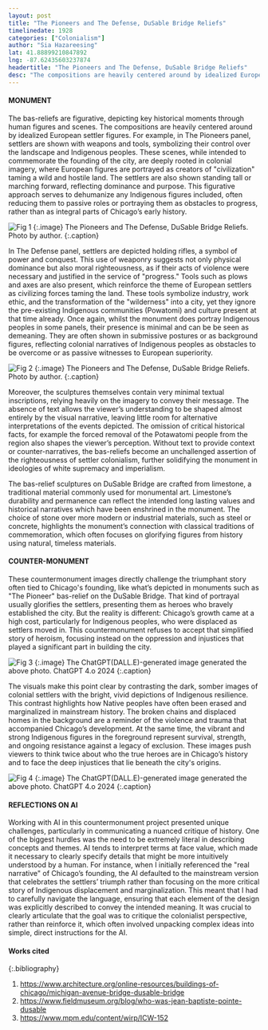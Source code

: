 ```yaml
---
layout: post
title: "The Pioneers and The Defense, DuSable Bridge Reliefs"
timelinedate: 1928
categories: ["Colonialism"]
author: "Sia Hazareesing"
lat: 41.88899210847892
lng: -87.62435603237874
headertitle: "The Pioneers and The Defense, DuSable Bridge Reliefs"
desc: "The compositions are heavily centered around by idealized European settler figures. For example, in The Pioneers panel, settlers are shown with weapons and tools, symbolizing their control over the landscape and Indigenous peoples. In The Defense panel, settlers are depicted holding rifles, a symbol of power and conquest."
---
```


#### MONUMENT
The bas-reliefs are figurative, depicting key historical moments through human figures and scenes. The compositions are heavily centered around by idealized European settler figures. For example, in The Pioneers panel, settlers are shown with weapons and tools, symbolizing their control over the landscape and Indigenous peoples. These scenes, while intended to commemorate the founding of the city, are deeply rooted in colonial imagery, where European figures are portrayed as creators of "civilization" taming a wild and hostile land. The settlers are also shown standing tall or marching forward, reflecting dominance and purpose. This figurative approach serves to dehumanize any Indigenous figures included, often reducing them to passive roles or portraying them as obstacles to progress, rather than as integral parts of Chicago’s early history. 

![Fig 1](images/dusable1.jpg)
{:.image}
The Pioneers and The Defense, DuSable Bridge Reliefs. Photo by author.
{:.caption}

In The Defense panel, settlers are depicted holding rifles, a symbol of power and conquest. This use of weaponry suggests not only physical dominance but also moral righteousness, as if their acts of violence were necessary and justified in the service of "progress." Tools such as plows and axes are also present, which reinforce the theme of European settlers as civilizing forces taming the land. These tools symbolize industry, work ethic, and the transformation of the "wilderness" into a city, yet they ignore the pre-existing Indigenous communities (Powatomi) and culture present at that time already. Once again, whilst the monument does portray Indigenous peoples in some panels, their presence is minimal and can be be seen as demeaning. They are often shown in submissive postures or as background figures, reflecting colonial narratives of Indigenous peoples as obstacles to be overcome or as passive witnesses to European superiority. 

![Fig 2](images/dusable2.jpg)
{:.image}
The Pioneers and The Defense, DuSable Bridge Reliefs. Photo by author.
{:.caption}

Moreover, the sculptures themselves contain very minimal textual inscriptions, relying heavily on the imagery to convey their message. The absence of text allows the viewer’s understanding to be shaped almost entirely by the visual narrative, leaving little room for alternative interpretations of the events depicted. The omission of critical historical facts, for example the forced removal of the Potawatomi people from the region also shapes the viewer’s perception. Without text to provide context or counter-narratives, the bas-reliefs become an unchallenged assertion of the righteousness of settler colonialism, further solidifying the monument in ideologies of white supremacy and imperialism.

The bas-relief sculptures on DuSable Bridge are crafted from limestone, a traditional material commonly used for monumental art. Limestone’s durability and permanence can reflect the intended long lasting values and historical narratives which have been enshrined in the monument. The choice of stone over more modern or industrial materials, such as steel or concrete, highlights the monument’s connection with classical traditions of commemoration, which often focuses on glorifying figures from history using natural, timeless materials. 


#### COUNTER-MONUMENT
These countermonument images directly challenge the triumphant story often tied to Chicago's founding, like what’s depicted in monuments such as "The Pioneer" bas-relief on the DuSable Bridge. That kind of portrayal usually glorifies the settlers, presenting them as heroes who bravely established the city. But the reality is different: Chicago’s growth came at a high cost, particularly for Indigenous peoples, who were displaced as settlers moved in. This countermonument refuses to accept that simplified story of heroism, focusing instead on the oppression and injustices that played a significant part in building the city.

![Fig 3](images/dusable3.jpg)
{:.image}
The ChatGPT(DALL.E)-generated image generated the above photo. ChatGPT 4.o 2024
{:.caption}

The visuals make this point clear by contrasting the dark, somber images of colonial settlers with the bright, vivid depictions of Indigenous resilience. This contrast highlights how Native peoples have often been erased and marginalized in mainstream history. The broken chains and displaced homes in the background are a reminder of the violence and trauma that accompanied Chicago’s development. At the same time, the vibrant and strong Indigenous figures in the foreground represent survival, strength, and ongoing resistance against a legacy of exclusion. These images push viewers to think twice about who the true heroes are in Chicago’s history and to face the deep injustices that lie beneath the city's origins.

![Fig 4](images/dusable4.jpg)
{:.image}
The ChatGPT(DALL.E)-generated image generated the above photo. ChatGPT 4.o 2024
{:.caption}

#### REFLECTIONS ON AI
Working with AI in this countermonument project presented unique challenges, particularly in communicating a nuanced critique of history. One of the biggest hurdles was the need to be extremely literal in describing concepts and themes. AI tends to interpret terms at face value, which made it necessary to clearly specify details that might be more intuitively understood by a human. For instance, when I initially referenced the "real narrative" of Chicago’s founding, the AI defaulted to the mainstream version that celebrates the settlers’ triumph rather than focusing on the more critical story of Indigenous displacement and marginalization. This meant that I had to carefully navigate the language, ensuring that each element of the design was explicitly described to convey the intended meaning. It was crucial to clearly articulate that the goal was to critique the colonialist perspective, rather than reinforce it, which often involved unpacking complex ideas into simple, direct instructions for the AI.

#### Works cited
{:.bibliography}
1. https://www.architecture.org/online-resources/buildings-of-chicago/michigan-avenue-bridge-dusable-bridge
2. https://www.fieldmuseum.org/blog/who-was-jean-baptiste-pointe-dusable
3. https://www.mpm.edu/content/wirp/ICW-152


